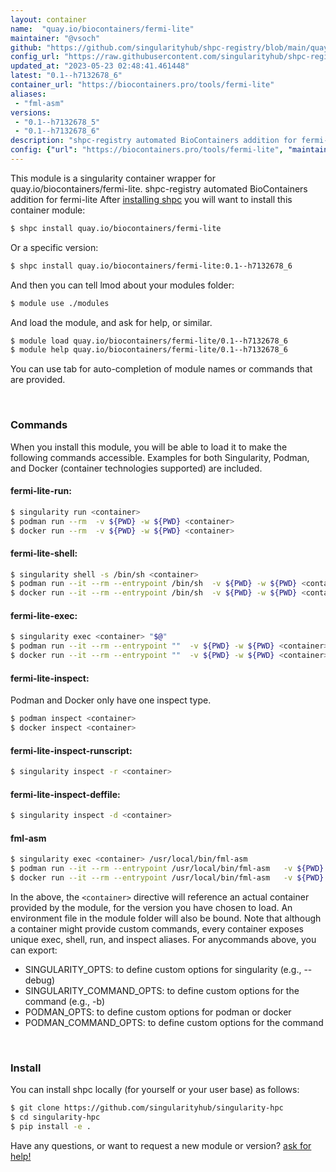 ```yaml
---
layout: container
name:  "quay.io/biocontainers/fermi-lite"
maintainer: "@vsoch"
github: "https://github.com/singularityhub/shpc-registry/blob/main/quay.io/biocontainers/fermi-lite/container.yaml"
config_url: "https://raw.githubusercontent.com/singularityhub/shpc-registry/main/quay.io/biocontainers/fermi-lite/container.yaml"
updated_at: "2023-05-23 02:48:41.461448"
latest: "0.1--h7132678_6"
container_url: "https://biocontainers.pro/tools/fermi-lite"
aliases:
 - "fml-asm"
versions:
 - "0.1--h7132678_5"
 - "0.1--h7132678_6"
description: "shpc-registry automated BioContainers addition for fermi-lite"
config: {"url": "https://biocontainers.pro/tools/fermi-lite", "maintainer": "@vsoch", "description": "shpc-registry automated BioContainers addition for fermi-lite", "latest": {"0.1--h7132678_6": "sha256:c1d23cfccc01f7f4a86bf1a5062bcacce60151f038188a58b6d0ce6f92c670fe"}, "tags": {"0.1--h7132678_5": "sha256:cd0193712125eac5ddf1632862f4882efde3a116788c9a3a317a847f6d6cb518", "0.1--h7132678_6": "sha256:c1d23cfccc01f7f4a86bf1a5062bcacce60151f038188a58b6d0ce6f92c670fe"}, "docker": "quay.io/biocontainers/fermi-lite", "aliases": {"fml-asm": "/usr/local/bin/fml-asm"}}
---
```


This module is a singularity container wrapper for quay.io/biocontainers/fermi-lite.
shpc-registry automated BioContainers addition for fermi-lite
After [installing shpc](#install) you will want to install this container module:


```bash
$ shpc install quay.io/biocontainers/fermi-lite
```

Or a specific version:

```bash
$ shpc install quay.io/biocontainers/fermi-lite:0.1--h7132678_6
```

And then you can tell lmod about your modules folder:

```bash
$ module use ./modules
```

And load the module, and ask for help, or similar.

```bash
$ module load quay.io/biocontainers/fermi-lite/0.1--h7132678_6
$ module help quay.io/biocontainers/fermi-lite/0.1--h7132678_6
```

You can use tab for auto-completion of module names or commands that are provided.

<br>

### Commands

When you install this module, you will be able to load it to make the following commands accessible.
Examples for both Singularity, Podman, and Docker (container technologies supported) are included.

#### fermi-lite-run:

```bash
$ singularity run <container>
$ podman run --rm  -v ${PWD} -w ${PWD} <container>
$ docker run --rm  -v ${PWD} -w ${PWD} <container>
```

#### fermi-lite-shell:

```bash
$ singularity shell -s /bin/sh <container>
$ podman run --it --rm --entrypoint /bin/sh  -v ${PWD} -w ${PWD} <container>
$ docker run --it --rm --entrypoint /bin/sh  -v ${PWD} -w ${PWD} <container>
```

#### fermi-lite-exec:

```bash
$ singularity exec <container> "$@"
$ podman run --it --rm --entrypoint ""  -v ${PWD} -w ${PWD} <container> "$@"
$ docker run --it --rm --entrypoint ""  -v ${PWD} -w ${PWD} <container> "$@"
```

#### fermi-lite-inspect:

Podman and Docker only have one inspect type.

```bash
$ podman inspect <container>
$ docker inspect <container>
```

#### fermi-lite-inspect-runscript:

```bash
$ singularity inspect -r <container>
```

#### fermi-lite-inspect-deffile:

```bash
$ singularity inspect -d <container>
```


#### fml-asm

```bash
$ singularity exec <container> /usr/local/bin/fml-asm
$ podman run --it --rm --entrypoint /usr/local/bin/fml-asm   -v ${PWD} -w ${PWD} <container> -c " $@"
$ docker run --it --rm --entrypoint /usr/local/bin/fml-asm   -v ${PWD} -w ${PWD} <container> -c " $@"
```



In the above, the `<container>` directive will reference an actual container provided
by the module, for the version you have chosen to load. An environment file in the
module folder will also be bound. Note that although a container
might provide custom commands, every container exposes unique exec, shell, run, and
inspect aliases. For anycommands above, you can export:

 - SINGULARITY_OPTS: to define custom options for singularity (e.g., --debug)
 - SINGULARITY_COMMAND_OPTS: to define custom options for the command (e.g., -b)
 - PODMAN_OPTS: to define custom options for podman or docker
 - PODMAN_COMMAND_OPTS: to define custom options for the command

<br>

### Install

You can install shpc locally (for yourself or your user base) as follows:

```bash
$ git clone https://github.com/singularityhub/singularity-hpc
$ cd singularity-hpc
$ pip install -e .
```

Have any questions, or want to request a new module or version? [ask for help!](https://github.com/singularityhub/singularity-hpc/issues)